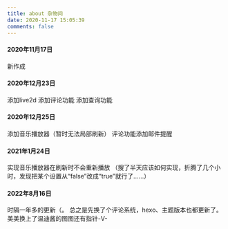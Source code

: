 ```yaml
---
title: about 杂物间
date: 2020-11-17 15:05:39
comments: false
---
```


#### 2020年11月17日
新作成

#### 2020年12月23日
添加live2d
添加评论功能
添加查询功能

#### 2020年12月25日
添加音乐播放器（暂时无法局部刷新）
评论功能添加邮件提醒

#### 2021年1月24日
实现音乐播放器在刷新时不会重新播放
（搜了半天应该如何实现，折腾了几个小时，发现把某个设置从“false”改成“true”就行了……）

#### 2022年8月16日
时隔一年多的更新（。
总之是先换了个评论系统，hexo、主题版本也都更新了。
美美换上了温迪酱的图图还有指针-V-